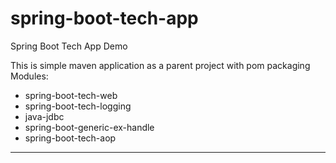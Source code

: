# spring-boot-tech-app

Spring Boot Tech App Demo

This is simple maven application as a parent project with pom packaging<br/>
Modules:
 - spring-boot-tech-web
 - spring-boot-tech-logging
 - java-jdbc
 - spring-boot-generic-ex-handle
 - spring-boot-tech-aop

-----------------------------------------------------------------------
